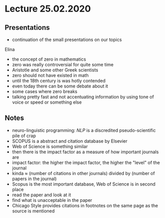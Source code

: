 # Lecture 25.02.2020

## Presentations

- continuation of the small presentations on our topics

Elina

- the concept of zero in mathematics
- zero was really controversial for quite some time
- Aristotle and some other Greek scientists
- zero should not have existed in math
- until the 18th century is was hotly contended
- even today there can be some debate about it
- some cases where zero breaks 
- talking pretty fast and not accentuating information by using tone of voice
or speed or something  else

## Notes

- neuro-linguistic programming: _NLP_ is a discredited pseudo-scientific pile
of crap
- SCOPUS is a abstract and citation database by Elsevier
- Web of Science is something similar
- then there is the impact factor as a measure of how important journals are
- impact factor: the higher the impact factor, the higher the "level" of the
journal 
- kinda $\approx$ (number of citations in other journals) divided by (number 
of papers in the journal)
- Scopus is the most important database, Web of Science is in second place
- read the paper and look at it
- find what is unacceptable in the paper
- Chicago Style provides citations in footnotes on the same page as the source
is mentioned
